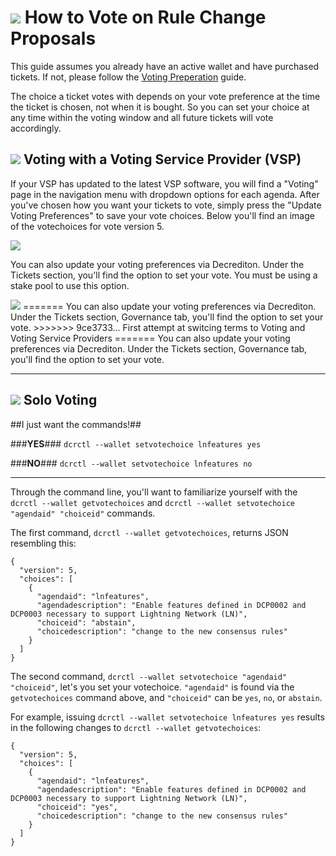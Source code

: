 # <img class="dcr-icon" src="/img/dcr-icons/TicketVoted.svg" /> **How to Vote on Rule Change Proposals**

This guide assumes you already have an active wallet and have purchased tickets. If not, please follow the [Voting Preperation](agenda-voting/#voting-preparation.md) guide.

The choice a ticket votes with depends on your vote preference at the time the ticket is chosen, not when it is bought. So you can set your choice at any time within the voting window and all future tickets will vote accordingly.

## <img class="dcr-icon" src="/img/dcr-icons/Pool.svg" /> **Voting with a Voting Service Provider (VSP)**

If your VSP has updated to the latest VSP software, you will find a "Voting" page in the navigation menu with dropdown options for each agenda. After you've chosen how you want your tickets to vote, simply press the "Update Voting Preferences" to save your vote choices. Below you'll find an image of the votechoices for vote version 5.

<img src="/img/voting_preferences.png">

You can also update your voting preferences via Decrediton. Under the Tickets section, you'll find the option to set your vote. You must be using a stake pool to use this option.

<img src="/img/decrediton/voting.png">
=======
You can also update your voting preferences via Decrediton. Under the Tickets section, Governance tab, you'll find the option to set your vote.
>>>>>>> 9ce3733... First attempt at switcing terms to Voting and Voting Service Providers
=======
You can also update your voting preferences via Decrediton. Under the Tickets section, Governance tab, you'll find the option to set your vote.

---------------------------

## <img class="dcr-icon" src="/img/dcr-icons/Solo.svg" /> **Solo Voting**

##I just want the commands!##

###**YES**###
`dcrctl --wallet setvotechoice lnfeatures yes`

###**NO**###
`dcrctl --wallet setvotechoice lnfeatures no`

----------------

Through the command line, you'll want to familiarize yourself with the `dcrctl --wallet getvotechoices` and `dcrctl --wallet setvotechoice "agendaid" "choiceid"` commands.

The first command, `dcrctl --wallet getvotechoices`, returns JSON resembling this:

```
{
  "version": 5,
  "choices": [
    {
      "agendaid": "lnfeatures",
      "agendadescription": "Enable features defined in DCP0002 and DCP0003 necessary to support Lightning Network (LN)",
      "choiceid": "abstain",
      "choicedescription": "change to the new consensus rules"
    }
  ]
}
```

The second command, `dcrctl --wallet setvotechoice "agendaid" "choiceid"`, let's you set your votechoice. `"agendaid"` is found via the `getvotechoices` command above, and `"choiceid"` can be `yes`, `no`, or `abstain`.

For example, issuing `dcrctl --wallet setvotechoice lnfeatures yes` results in the following changes to `dcrctl --wallet getvotechoices`:

```
{
  "version": 5,
  "choices": [
    {
      "agendaid": "lnfeatures",
      "agendadescription": "Enable features defined in DCP0002 and DCP0003 necessary to support Lightning Network (LN)",
      "choiceid": "yes",
      "choicedescription": "change to the new consensus rules"
    }
  ]
}
```
